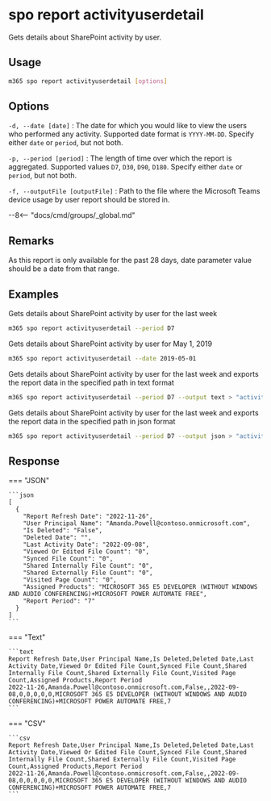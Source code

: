 # spo report activityuserdetail

Gets details about SharePoint activity by user.

## Usage

```sh
m365 spo report activityuserdetail [options]
```

## Options

`-d, --date [date]`
: The date for which you would like to view the users who performed any activity. Supported date format is `YYYY-MM-DD`. Specify either `date` or `period`, but not both.

`-p, --period [period]`
: The length of time over which the report is aggregated. Supported values `D7`, `D30`, `D90`, `D180`. Specify either `date` or `period`, but not both.

`-f, --outputFile [outputFile]`
: Path to the file where the Microsoft Teams device usage by user report should be stored in.

--8<-- "docs/cmd/groups/_global.md"

## Remarks

As this report is only available for the past 28 days, date parameter value should be a date from that range.

## Examples

Gets details about SharePoint activity by user for the last week

```sh
m365 spo report activityuserdetail --period D7
```

Gets details about SharePoint activity by user for May 1, 2019

```sh
m365 spo report activityuserdetail --date 2019-05-01
```

Gets details about SharePoint activity by user for the last week and exports the report data in the specified path in text format

```sh
m365 spo report activityuserdetail --period D7 --output text > "activityuserdetail.txt"
```

Gets details about SharePoint activity by user for the last week and exports the report data in the specified path in json format

```sh
m365 spo report activityuserdetail --period D7 --output json > "activityuserdetail.json"
```

## Response

=== "JSON"

    ```json
    [
      {
        "Report Refresh Date": "2022-11-26",
        "User Principal Name": "Amanda.Powell@contoso.onmicrosoft.com",
        "Is Deleted": "False",
        "Deleted Date": "",
        "Last Activity Date": "2022-09-08",
        "Viewed Or Edited File Count": "0",
        "Synced File Count": "0",
        "Shared Internally File Count": "0",
        "Shared Externally File Count": "0",
        "Visited Page Count": "0",
        "Assigned Products": "MICROSOFT 365 E5 DEVELOPER (WITHOUT WINDOWS AND AUDIO CONFERENCING)+MICROSOFT POWER AUTOMATE FREE",
        "Report Period": "7"
      }
    ]
    ```

=== "Text"

    ```text
    Report Refresh Date,User Principal Name,Is Deleted,Deleted Date,Last Activity Date,Viewed Or Edited File Count,Synced File Count,Shared Internally File Count,Shared Externally File Count,Visited Page Count,Assigned Products,Report Period
    2022-11-26,Amanda.Powell@contoso.onmicrosoft.com,False,,2022-09-08,0,0,0,0,0,MICROSOFT 365 E5 DEVELOPER (WITHOUT WINDOWS AND AUDIO CONFERENCING)+MICROSOFT POWER AUTOMATE FREE,7
    ```

=== "CSV"

    ```csv
    Report Refresh Date,User Principal Name,Is Deleted,Deleted Date,Last Activity Date,Viewed Or Edited File Count,Synced File Count,Shared Internally File Count,Shared Externally File Count,Visited Page Count,Assigned Products,Report Period
    2022-11-26,Amanda.Powell@contoso.onmicrosoft.com,False,,2022-09-08,0,0,0,0,0,MICROSOFT 365 E5 DEVELOPER (WITHOUT WINDOWS AND AUDIO CONFERENCING)+MICROSOFT POWER AUTOMATE FREE,7
    ```
